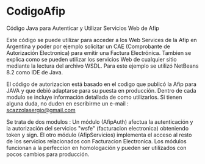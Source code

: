 # CodigoAfip
Código Java para Autenticar y Utilizar Servicios Web de Afip

Este código se puede utilizar para acceder a los Web Services de la Afip en Argentina
y poder por ejemplo solicitar un CAE (Comprobante de Autorización Electronica) para
emitir una Factura Electrónica. Tambien se explica como se pueden utilizar los servicios
Web de cualquier sitio mediante la lectura del archivo WSDL. Para este ejemplo se utilizó
NetBeans 8.2 como IDE de Java.

El código de autorizacion está basado en el codigo que publicó la Afip para JAVA y que
debió adaptarse para su puesta en producción.
Dentro de cada modulo se incluye información detallada de como utilizarlos.
Si tienen alguna duda, no duden en escribirme un e-mail : scazzolasergio@gmail.com

Se trata de dos modulos : Un módulo (AfipAuth) afectua la autenticación y la autorización 
del servicios "wsfe" (facturacion electronica) obteniendo token y sign. El otro módulo
(AfipServicios) implementa el acceso al resto de los servicios relacionados con Facturacion Electronica.
Los módulos funcionan a la perfeccion en homologación y pueden ser utilizados con pocos 
cambios para producción.

